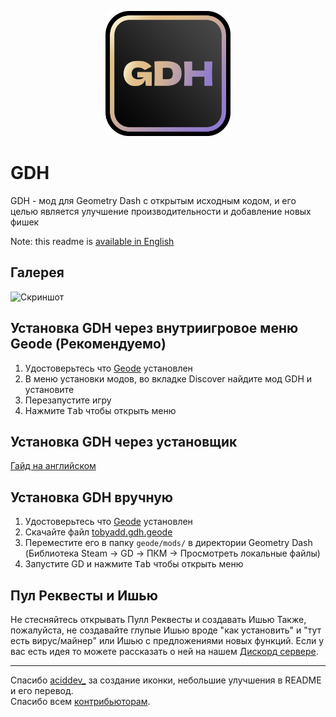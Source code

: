 <p align=center>
  <img src="logo.png" alt="Логотип GDH" width=200 />
</p>

# GDH

GDH - мод для Geometry Dash с открытым исходным кодом, и его целью является улучшение производительности и добавление новых фишек

Note: this readme is [available in English](README.md)

## Галерея
<img src="https://github.com/user-attachments/assets/089fae49-28a9-4058-8514-5b65b4c25050" alt="Скриншот" width=800 />

## Установка GDH через внутриигровое меню Geode (Рекомендуемо)
1. Удостоверьтесь что [Geode](https://geode-sdk.org/) установлен
2. В меню установки модов, во вкладке Discover найдите мод GDH и установите
3. Перезапустите игру
4. Нажмите <kbd>Tab</kbd> чтобы открыть меню

## Установка GDH через установщик
[Гайд на английском](https://github.com/TobyAdd/GDH-Installer/blob/main/README.md#how-to-install)

## Установка GDH вручную
1. Удостоверьтесь что [Geode](https://geode-sdk.org/) установлен
2. Скачайте файл [tobyadd.gdh.geode](https://github.com/TobyAdd/GDH/releases/latest/download/tobyadd.gdh.geode)
3. Переместите его в папку `geode/mods/` в директории Geometry Dash (Библиотека Steam → GD → ПКМ → Просмотреть локальные файлы)
4. Запустите GD и нажмите <kbd>Tab</kbd> чтобы открыть меню

## Пул Реквесты и Ишью
Не стесняйтесь открывать Пулл Реквесты и создавать Ишью
Также, пожалуйста, не создавайте глупые Ишью вроде "как установить" и "тут есть вирус/майнер" или Ишью с предложениями новых функций.
Если у вас есть идея то можете рассказать о ней на нашем [Дискорд сервере](https://discord.gg/ahYEz4MAwP).

---

Спасибо [aciddev_](https://github.com/thisisignitedoreo) за создание иконки, небольшие улучшения в README и его перевод.<br/>
Спасибо всем [контрибьюторам](https://github.com/TobyAdd/GDH/graphs/contributors).

